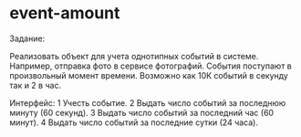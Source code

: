 # event-amount
Задание:


Реализовать объект для учета однотипных событий в системе. Например, отправка фото в сервисе фотографий. 
События поступают в произвольный момент времени. Возможно как 10К событий в секунду так и 2 в час. 

Интерфейс: 
1 Учесть событие. 
2 Выдать число событий за последнюю минуту (60 секунд). 
3 Выдать число событий за последний час (60 минут). 
4 Выдать число событий за последние сутки (24 часа).

